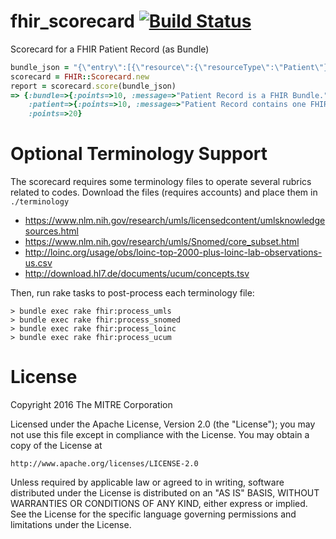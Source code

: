 # fhir_scorecard [![Build Status](https://travis-ci.org/fhir-crucible/fhir_scorecard.svg?branch=master)](https://travis-ci.org/fhir-crucible/fhir_scorecard)

Scorecard for a FHIR Patient Record (as Bundle)

```ruby
bundle_json = "{\"entry\":[{\"resource\":{\"resourceType\":\"Patient\"}}],\"resourceType\":\"Bundle\"}"
scorecard = FHIR::Scorecard.new
report = scorecard.score(bundle_json)
=> {:bundle=>{:points=>10, :message=>"Patient Record is a FHIR Bundle."},
    :patient=>{:points=>10, :message=>"Patient Record contains one FHIR Patient."},
    :points=>20}
```

# Optional Terminology Support

The scorecard requires some terminology files to operate several rubrics related
to codes. Download the files (requires accounts) and place them in `./terminology`

- https://www.nlm.nih.gov/research/umls/licensedcontent/umlsknowledgesources.html
- https://www.nlm.nih.gov/research/umls/Snomed/core_subset.html
- http://loinc.org/usage/obs/loinc-top-2000-plus-loinc-lab-observations-us.csv
- http://download.hl7.de/documents/ucum/concepts.tsv

Then, run rake tasks to post-process each terminology file:

```
> bundle exec rake fhir:process_umls
> bundle exec rake fhir:process_snomed
> bundle exec rake fhir:process_loinc
> bundle exec rake fhir:process_ucum
```

# License

Copyright 2016 The MITRE Corporation

Licensed under the Apache License, Version 2.0 (the "License");
you may not use this file except in compliance with the License.
You may obtain a copy of the License at

    http://www.apache.org/licenses/LICENSE-2.0

Unless required by applicable law or agreed to in writing, software
distributed under the License is distributed on an "AS IS" BASIS,
WITHOUT WARRANTIES OR CONDITIONS OF ANY KIND, either express or implied.
See the License for the specific language governing permissions and
limitations under the License.
